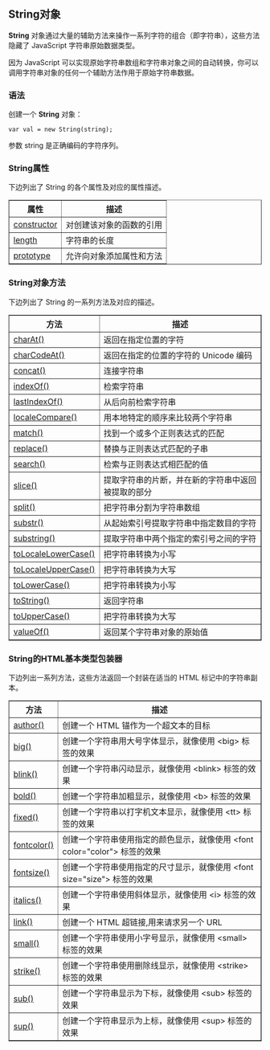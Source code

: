## String对象  
**String** 对象通过大量的辅助方法来操作一系列字符的组合（即字符串），这些方法隐藏了 JavaScript 字符串原始数据类型。

因为 JavaScript 可以实现原始字符串数组和字符串对象之间的自动转换，你可以调用字符串对象的任何一个辅助方法作用于原始字符串数据。
### 语法
创建一个 **String** 对象：
  
```   
var val = new String(string);
```

参数 string 是正确编码的字符序列。

### String属性

下边列出了 String 的各个属性及对应的属性描述。  
<table border="1">
<tr>
<th>属性</th>
<th>描述</th>
</tr>
<tr>
<td><a href="http://www.tutorialspoint.com/javascript/string_constructor.htm">constructor</a></td>
<td>对创建该对象的函数的引用</td>
</tr>
<tr>
<td><a href="http://www.tutorialspoint.com/javascript/string_length.htm">length</a></td>
<td>字符串的长度</td>
</tr>
<tr>
<td><a href="http://www.tutorialspoint.com/javascript/object_prototype.htm">prototype</a></td>
<td>允许向对象添加属性和方法</td>
</tr>
</table>

### String对象方法

下边列出了 String 的一系列方法及对应的描述。  
<table border="1">
<tr>
<th>方法</th>
<th>描述</th>
</tr>
<tr>
<td><a href="http://www.tutorialspoint.com/javascript/string_charat.htm">charAt()</a></td>
<td>返回在指定位置的字符</td>
</tr>
<tr>
<td><a href="http://www.tutorialspoint.com/javascript/string_charcodeat.htm">charCodeAt()</a></td>
<td>返回在指定的位置的字符的 Unicode 编码</td>
</tr>
<tr>
<td><a href="http://www.tutorialspoint.com/javascript/string_concat.htm">concat()</a></td>
<td>连接字符串</td>
</tr>
<tr>
<td><a href="http://www.tutorialspoint.com/javascript/string_indexof.htm">indexOf()</a></td>
<td>检索字符串</td>
</tr>
<tr>
<td><a href="http://www.tutorialspoint.com/javascript/string_lastindexof.htm">lastIndexOf()</a></td>
<td>从后向前检索字符串</td>
</tr>
<tr>
<td><a href="http://www.tutorialspoint.com/javascript/string_localecompare.htm">localeCompare()</a></td>
<td>用本地特定的顺序来比较两个字符串</td>
</tr>
<tr>
<td><a href="http://www.tutorialspoint.com/javascript/string_match.htm">match()</a></td>
<td>找到一个或多个正则表达式的匹配</td>
</tr>
<tr>
<td><a href="http://www.tutorialspoint.com/javascript/string_replace.htm">replace()</a></td>
<td>替换与正则表达式匹配的子串</td>
</tr>
<tr>
<td><a href="http://www.tutorialspoint.com/javascript/string_search.htm">search()</a></td>
<td>检索与正则表达式相匹配的值</td>
</tr>
<tr>
<td><a href="http://www.tutorialspoint.com/javascript/string_slice.htm">slice()</a></td>
<td>提取字符串的片断，并在新的字符串中返回被提取的部分</td>
</tr>
<tr>
<td><a href="http://www.tutorialspoint.com/javascript/string_split.htm">split()</a></td>
<td>把字符串分割为字符串数组</td>
</tr>
<tr>
<td><a href="http://www.tutorialspoint.com/javascript/string_substr.htm">substr()</a></td>
<td>从起始索引号提取字符串中指定数目的字符</td>
</tr>
<tr>
<td><a href="http://www.tutorialspoint.com/javascript/string_substring.htm">substring()</a></td>
<td>提取字符串中两个指定的索引号之间的字符</td>
</tr>
<tr>
<td><a href="http://www.tutorialspoint.com/javascript/string_tolocalelowercase.htm">toLocaleLowerCase()</a></td>
<td>把字符串转换为小写</td>
</tr>
<tr>
<td><a href="http://www.tutorialspoint.com/javascript/string_tolocaleuppercase.htm">toLocaleUpperCase()</a></td>
<td>把字符串转换为大写</td>
</tr>
<tr>
<td><a href="http://www.tutorialspoint.com/javascript/string_tolowercase.htm">toLowerCase()</a></td>
<td>把字符串转换为小写</td>
</tr>
<tr>
<td><a href="http://www.tutorialspoint.com/javascript/string_tostring.htm">toString()</a></td>
<td>返回字符串</td>
</tr>
<tr>
<td><a href="http://www.tutorialspoint.com/javascript/string_touppercase.htm">toUpperCase()</a></td>
<td>把字符串转换为大写</td>
</tr>
<tr>
<td><a href="http://www.tutorialspoint.com/javascript/string_valueof.htm">valueOf()</a></td>
<td>返回某个字符串对象的原始值</td>
</tr>
</table>

### String的HTML基本类型包装器

下边列出一系列方法，这些方法返回一个封装在适当的 HTML 标记中的字符串副本。
<table border="1">
<tr>
<th>方法</th>
<th>描述</th>
</tr>
<tr>
<td><a href="http://www.tutorialspoint.com/javascript/string_anchor.htm">author()</a></td>
<td>创建一个 HTML 锚作为一个超文本的目标</td>
</tr>
<tr>
<td><a href="http://www.tutorialspoint.com/javascript/string_big.htm">big()</a></td>
<td>创建一个字符串用大号字体显示，就像使用 &lt;big&gt; 标签的效果</td>
</tr>
<tr>
<td><a href="http://www.tutorialspoint.com/javascript/string_blink.htm">blink()</a></td>
<td>创建一个字符串闪动显示，就像使用 &lt;blink&gt; 标签的效果</td>
</tr>
<tr>
<td><a href="http://www.tutorialspoint.com/javascript/string_bold.htm">bold()</a></td>
<td>创建一个字符串加粗显示，就像使用 &lt;b&gt; 标签的效果</td>
</tr>
<tr>
<td><a href="http://www.tutorialspoint.com/javascript/string_fixed.htm">fixed()</a></td>
<td>创建一个字符串以打字机文本显示，就像使用 &lt;tt&gt; 标签的效果</td>
</tr>
<tr>
<td><a href="http://www.tutorialspoint.com/javascript/string_fontcolor.htm">fontcolor()</a></td>
<td>创建一个字符串使用指定的颜色显示，就像使用 &lt;font color="color"&gt; 标签的效果</td>
</tr>
<tr>
<td><a href="http://www.tutorialspoint.com/javascript/string_fontsize.htm">fontsize()</a></td>
<td>创建一个字符串使用指定的尺寸显示，就像使用 &lt;font size="size"&gt; 标签的效果</td>
</tr>
<tr>
<td><a href="http://www.tutorialspoint.com/javascript/string_italics.htm">italics()</a></td>
<td>创建一个字符串使用斜体显示，就像使用 &lt;i&gt; 标签的效果</td>
</tr>
<tr>
<td><a href="http://www.tutorialspoint.com/javascript/string_link.htm">link()</a></td>
<td>创建一个 HTML 超链接,用来请求另一个 URL</td>
</tr>
<tr>
<td><a href="http://www.tutorialspoint.com/javascript/string_small.htm">small()</a></td>
<td>创建一个字符串使用小字号显示，就像使用 &lt;small&gt; 标签的效果</td>
</tr>
<tr>
<td><a href="http://www.tutorialspoint.com/javascript/string_strike.htm">strike()</a></td>
<td>创建一个字符串使用删除线显示，就像使用 &lt;strike&gt; 标签的效果</td>
</tr>
<tr>
<td><a href="http://www.tutorialspoint.com/javascript/string_sub.htm">sub()</a></td>
<td>创建一个字符串显示为下标，就像使用 &lt;sub&gt; 标签的效果</td>
</tr>
<tr>
<td><a href="http://www.tutorialspoint.com/javascript/string_sup.htm">sup()</a></td>
<td>创建一个字符串显示为上标，就像使用 &lt;sup&gt; 标签的效果</td>
</tr>
</table>